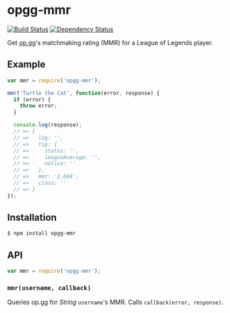 # opgg-mmr

[![Build Status](https://img.shields.io/travis/KenanY/opgg-mmr.svg)](https://travis-ci.org/KenanY/opgg-mmr)
[![Dependency Status](https://img.shields.io/gemnasium/KenanY/opgg-mmr.svg)](https://gemnasium.com/KenanY/opgg-mmr)

Get [op.gg](http://op.gg/)'s matchmaking rating (MMR) for a League of Legends
player.

## Example

``` javascript
var mmr = require('opgg-mmr');

mmr('Turtle the Cat', function(error, response) {
  if (error) {
    throw error;
  }

  console.log(response);
  // => {
  // =>   log: '',
  // =>   tip: {
  // =>     status: '',
  // =>     leagueAverage: '',
  // =>     notice: ''
  // =>   },
  // =>   mmr: '2,669',
  // =>   class: ''
  // => }
});
```

## Installation

``` bash
$ npm install opgg-mmr
```

## API

``` javascript
var mmr = require('opgg-mmr');
```

### `mmr(username, callback)`

Queries op.gg for _String_ `username`'s MMR. Calls `callback(error, response)`.